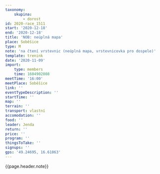 ```yaml
---
taxonomy:
    skupina:
        - dorost
id: 2020-race_1511
start: '2020-12-18'
end: '2020-12-18'
title: 'NOB: neúplná mapa'
place: Soběšice
type: M
note: 'na čtení vrstevnic (neúplná mapa, vrstevnicovka pro dospele)'
template: trenink
date: '2020-11-09'
import:
    type: members
    time: 1604902808
meetTime: '16:00'
meetPlace: Soběšice
link: ''
eventTypeDescription: ''
startTime: ''
map: ''
terrain: ''
transport: vlastní
accomodation: ''
food: ''
leader: Jenda
return: ''
price: ''
program: ''
thingsToTake: ''
signups: ''
gps: '49.24695, 16.61063'
---
```


{{page.header.note}}
